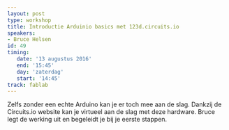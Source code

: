 ```yaml
---
layout: post
type: workshop
title: Introductie Arduinio basics met 123d.circuits.io
speakers:
- Bruce Helsen
id: 49
timing: 
   date: '13 augustus 2016'
   end: '15:45'
   day: 'zaterdag'
   start: '14:45'
track: fablab
---
```

Zelfs zonder een echte Arduino kan je er toch mee aan de slag. Dankzij de Circuits.io website kan je virtueel aan de slag met deze hardware. Bruce legt de werking uit en begeleidt je bij je eerste stappen.